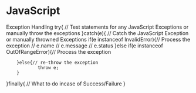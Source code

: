 # JavaScript
Exception Handling
try{
	// Test statements for any JavaScript Exceptions or manually throw the exceptions
}catch(e){ // Catch the JavaScript Exception or manually throwned Exceptions
		if(e instanceof InvalidError){// Process the exception
				// e.name
				// e.message
				// e.status
		}else if(e instanceof OutOfRangeError){// Process the exception

		}else{// re-throw the exception
				throw e;
		}
}finally{
		// What to do incase of Success/Failure
}

